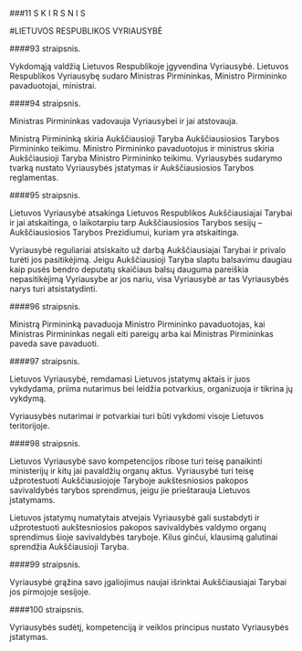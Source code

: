 ###11 S K I R S N I S

#LIETUVOS RESPUBLIKOS VYRIAUSYBĖ

####93 straipsnis.

Vykdomąją valdžią Lietuvos Respublikoje įgyvendina Vyriausybė. Lietuvos Respublikos Vyriausybę sudaro Ministras Pirmininkas, Ministro Pirmininko pavaduotojai, ministrai.

####94 straipsnis.

Ministras Pirmininkas vadovauja Vyriausybei ir jai atstovauja.

Ministrą Pirmininką skiria Aukščiausioji Taryba Aukščiausiosios Tarybos Pirmininko teikimu. Ministro Pirmininko pavaduotojus ir ministrus skiria Aukščiausioji Taryba Ministro Pirmininko teikimu. Vyriausybės sudarymo tvarką nustato Vyriausybės įstatymas ir Aukščiausiosios Tarybos reglamentas.

####95 straipsnis.

Lietuvos Vyriausybė atsakinga Lietuvos Respublikos Aukščiausiajai Tarybai ir jai atskaitinga, o laikotarpiu tarp Aukščiausiosios Tarybos sesijų – Aukščiausiosios Tarybos Prezidiumui, kuriam yra atskaitinga.

Vyriausybė reguliariai atsiskaito už darbą Aukščiausiajai Tarybai ir privalo turėti jos pasitikėjimą. Jeigu Aukščiausioji Taryba slaptu balsavimu daugiau kaip pusės bendro deputatų skaičiaus balsų dauguma pareiškia nepasitikėjimą Vyriausybe ar jos nariu, visa Vyriausybė ar tas Vyriausybės narys turi atsistatydinti.

####96 straipsnis.

Ministrą Pirmininką pavaduoja Ministro Pirmininko pavaduotojas, kai Ministras Pirmininkas negali eiti pareigų arba kai Ministras Pirmininkas paveda save pavaduoti.

####97 straipsnis.

Lietuvos Vyriausybė, remdamasi Lietuvos įstatymų aktais ir juos vykdydama, priima nutarimus bei leidžia potvarkius, organizuoja ir tikrina jų vykdymą.

Vyriausybės nutarimai ir potvarkiai turi būti vykdomi visoje Lietuvos teritorijoje.

####98 straipsnis.

Lietuvos Vyriausybė savo kompetencijos ribose turi teisę panaikinti ministerijų ir kitų jai pavaldžių organų aktus. Vyriausybė turi teisę užprotestuoti Aukščiausiojoje Taryboje aukštesniosios pakopos savivaldybės tarybos sprendimus, jeigu jie prieštarauja Lietuvos įstatymams.

Lietuvos įstatymų numatytais atvejais Vyriausybė gali sustabdyti ir užprotestuoti aukštesniosios pakopos savivaldybės valdymo organų sprendimus šioje savivaldybės taryboje. Kilus ginčui, klausimą galutinai sprendžia Aukščiausioji Taryba.

####99 straipsnis.

Vyriausybė grąžina savo įgaliojimus naujai išrinktai Aukščiausiajai Tarybai jos pirmojoje sesijoje.

####100 straipsnis.

Vyriausybės sudėtį, kompetenciją ir veiklos principus nustato Vyriausybės įstatymas.
